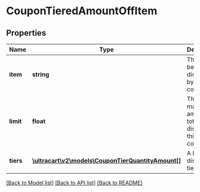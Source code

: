 # CouponTieredAmountOffItem

## Properties
Name | Type | Description | Notes
------------ | ------------- | ------------- | -------------
**item** | **string** | The item being discounted by this coupon. | [optional] 
**limit** | **float** | The maximum amount of total discount by this coupon. | [optional] 
**tiers** | [**\ultracart\v2\models\CouponTierQuantityAmount[]**](CouponTierQuantityAmount.md) | A list of discount tiers. | [optional] 

[[Back to Model list]](../README.md#documentation-for-models) [[Back to API list]](../README.md#documentation-for-api-endpoints) [[Back to README]](../README.md)


